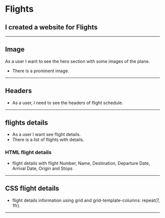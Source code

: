 # Flights

## I created a website for Flights

---

## Image

As a user I want to see the hero section with some images of the plane.

- There is a prominent image.

---

## Headers

- As a user, I need to see the headers of flight schedule.

---

## flights details

- As a user I want see flight details.
- There is a list of flights with details.

### HTML flight details

- flight details with flight Number, Name, Destination, Departure Date, Arrival
  Date, Origin and Stops

---

## CSS flight details

- flight details information using grid and grid-template-columns: repeat(7,
  1fr).

---
